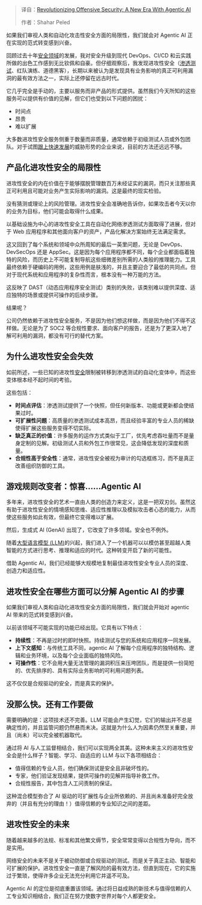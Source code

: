 
<!--
title: 使用Agentic AI革新进攻性安全：一个新时代
cover: https://cdn.thenewstack.io/media/2025/02/687c35ee-testing123.png
-->

> 译自：[Revolutionizing Offensive Security: A New Era With Agentic AI](https://thenewstack.io/revolutionizing-offensive-security-a-new-era-with-agentic-ai/)
> 
> 作者：Shahar Peled

如果我们审视人类和自动化攻击性安全方面的局限性，我们就会对 Agentic AI 正在实现的范式转变感到兴奋。

回顾过去十年[安全领域](https://thenewstack.io/security/)的发展，我对安全升级到现代 DevOps、CI/CD 和云实践所做的出色工作感到无比钦佩和自豪。但仔细观察后，我发现进攻性安全（[渗透测试](https://thenewstack.io/introduction-to-software-testing/)、红队演练、道德黑客），长期以来被认为是发现具有业务影响的真正可利用漏洞的最有效方法之一，实际上还停留在远古时代。

它几乎完全是手动的，主要以服务而非产品的形式提供。虽然我们今天所知的这些服务可以提供有价值的见解，但它们也受到以下问题的困扰：

- 时间点
- 昂贵
- 难以扩展

大多数进攻性安全服务侧重于数量而非质量，通常依赖于初级测试人员或外包团队。对于试图[跟上快速发展](https://thenewstack.io/ai-is-evolving-rapidly-heres-how-developers-can-keep-pace/)的威胁形势的企业来说，目前的方法还远远不够。

## 产品化进攻性安全的局限性

进攻性安全的内在价值在于能够摆脱管理数百万未经证实的漏洞，而只关注那些真正可利用且可能对业务产生实际影响的漏洞。这是最终的现实检验。

没有猜测或理论上的风险管理。进攻性安全会准确地告诉你，如果攻击者今天以你的业务为目标，他们可能会取得什么成果。

以基础设施为中心的进攻性安全工具在自动化网络渗透测试方面取得了进展，但对于 Web 应用程序和其他面向客户的资产，产品化解决方案始终无法满足需求。

这又回到了每个系统和领域中众所周知的最后一英里问题，无论是 DevOps、DevSecOps 还是 AppSec。这是因为每个应用程序都不同，每个企业都面临着独特的风险，而历史上不可能复制导航这些细微差别所需的人类般的推理能力。工具最终依赖于硬编码的用例，这些用例是肤浅的，并且主要迎合了最低的共同点。但对于现代系统和应用程序的复杂性而言，根本没有一种万能的方法。

这反映了 DAST（动态应用程序安全测试）类别的失败，该类别难以提供深度、适应独特的场景或提供可操作的后续步骤。

结果呢？

公司仍然依赖于进攻性安全服务，不是因为他们想这样做，而是因为他们不得不这样做。无论是为了 SOC2 等合规性要求、面向客户的报告，还是为了更深入地了解可利用的漏洞，都没有可行的替代方案。

## 为什么进攻性安全会失效

如前所述，一些已知的进攻性[安全](https://thenewstack.io/security-testing-must-be-part-of-software-development-life-cycle/)限制被转移到渗透测试的自动化变体中，而这些变体根本经不起时间的考验。

这些包括：

- **时间点评估**：渗透测试提供了一个快照，但任何新版本、功能或更新都会使结果过时。
- **可扩展性问题**：高质量的渗透测试成本高昂，而且经验丰富的专业人员的稀缺使得扩展这些服务变得不切实际。
- **缺乏真正的价值**：许多服务的运作方式类似于工厂，优先考虑吞吐量而不是量身定制的见解。初级测试人员和外包工作很常见，这会降低发现的深度和质量。
- **合规性高于安全性**：通常，进攻性安全被视为审计的勾选框练习，而不是真正改善组织防御的工具。

## 游戏规则改变者：惊喜……Agentic AI

多年来，进攻性安全的艺术一直由人类的创造力来定义，这是一把双刃剑。虽然这有助于进攻性安全的情境感知思维、适应性推理以及模拟攻击者心态的能力，从而使这些服务如此有效，但最终它变得难以扩展。

然后，生成式 AI (GenAI) 出现了，它改变了许多领域。安全也不例外。

随着[大型语言模型 (LLM)](https://roadmap.sh/guides/introduction-to-llms)的兴起，我们进入了一个机器可以以模仿甚至超越人类智能的方式进行思考、推理和适应的时代。这种转变开启了新的可能性。

借助 Agentic AI，我们已经能够大规模地复制最佳进攻性安全专业人员的深度、创造力和适应性。

## 进攻性安全在哪些方面可以分解 Agentic AI 的步骤

如果我们审视人类和自动化进攻性安全方面的局限性，我们就会开始对 agentic AI 带来的范式转变感到兴奋。

以前该领域不可能实现的功能已经出现。它具有以下特点：

- **持续性**：不再是过时的即时快照。持续测试与您的系统和应用程序一同发展。
- **上下文感知**：与传统工具不同，agentic AI 了解每个应用程序的独特结构、逻辑和业务环境，以及每个企业面临的独特风险。
- **可操作性**：它不会用大量无法管理的漏洞积压来压垮团队，而是提供一份简短的、优先排序的、具有实际业务影响的可利用问题列表。

这不仅仅是合规驱动的安全，而是真实的保护。

## 没那么快。还有工作要做

需要明确的是：这项技术还不完善。LLM 可能会产生幻觉，它们的输出并不总是确定性的，并且监管问题仍然悬而未决。这就是为什么人为因素仍然至关重要，并且（尚未）可以完全被机器取代。

通过将 AI 与人工监督相结合，我们可以实现两全其美。这种未来主义的进攻性安全会是什么样子？智能、学习、自适应的 LLM 与以下各项相结合：

- 值得信赖的专业人员，他们确保测试是安全且非破坏性的。
- 专家，他们验证发现结果，提供可操作的见解并指导补救工作。
- 合规性报告，其中包含人工问责制的保证。

这种混合模型弥合了 AI 驱动的可扩展性与企业所依赖的、并且尚未准备好完全放弃的（并且有充分的理由！）值得信赖的专业知识之间的差距。

## 进攻性安全的未来

随着越来越多的法规、标准和其他繁文缛节，安全常常变得以合规性为导向，而不是实用。

网络安全的未来不是关于被动防御或合规驱动的测试。而是关于真正主动、智能和可扩展的保护。进攻性安全一直是了解风险的最有效方法，但直到现在，它的实施过于繁琐，使得许多企业无法充分利用它并遥不可及。

Agentic AI 的定位是彻底重置该领域。通过将日益成熟的新技术与值得信赖的人工专业知识相结合，我们正在努力使数字世界对每个人都更安全。
